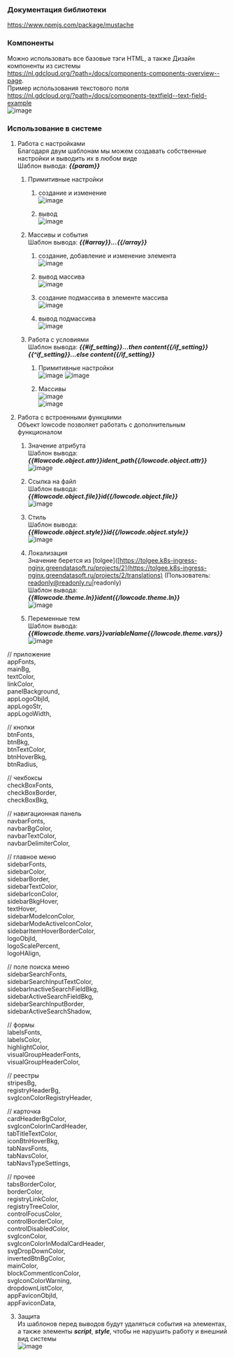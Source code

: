 ### Документация библиотеки
https://www.npmjs.com/package/mustache

### Компоненты  
Можно использовать все базовые тэги HTML, а также Дизайн компоненты из системы  
https://nl.gdcloud.org/?path=/docs/components-components-overview--page.  
Пример использования текстового поля  
https://nl.gdcloud.org/?path=/docs/components-textfield--text-field-example  
![image](https://github.com/user-attachments/assets/1153a43f-7da4-480d-acd0-ca6989c93dbd)



### Использование в системе  

1. Работа с настройками  
Благодаря двум шаблонам мы можем создавать собственные настройки и выводить их в любом виде  
Шаблон вывода: ***{{param}}***

    1. Примитивные настройки
        1. создание и изменение   
       ![image](https://github.com/user-attachments/assets/e2c4bc4a-006c-4953-bac4-f76f8de214b7)

        2. вывод  
![image](https://github.com/user-attachments/assets/5cc55f60-c8eb-4f54-a200-a7cec1cdcad8)


    2. Массивы и события  
Шаблон вывода: ***{{#array}}...{{/array}}***

        1. создание, добавление и изменение элемента  
![image](https://github.com/user-attachments/assets/850c947b-b6f0-46af-8a25-e6d26ae07d2a)

        2. вывод массива  
![image](https://github.com/user-attachments/assets/95515a45-6ddf-496b-977b-3741f6f41ea8)

        3. создание подмассива в элементе массива  
![image](https://github.com/user-attachments/assets/466504ce-5e72-4904-a8f3-0c70e189891c)

        4. вывод подмассива  
![image](https://github.com/user-attachments/assets/10413b90-8c18-49f2-852a-bcd2d07a8a08)


    3. Работа с условиями  
Шаблон вывода: ***{{#if_setting}}...then content{{/if_setting}}{{^if_setting}}...else content{{/if_setting}}***

        1. Примитивные настройки  
![image](https://github.com/user-attachments/assets/887532a1-af0e-4881-87a7-79d6a7264e65)
![image](https://github.com/user-attachments/assets/3354c9f8-4760-4bd0-828e-3348d596312e)



        2. Массивы  
![image](https://github.com/user-attachments/assets/7f960b1c-f958-45c9-8a3a-4ea9c871420b)  
![image](https://github.com/user-attachments/assets/4ca2a966-4e20-45da-999b-0f76b94f1f5d)



2. Работа с встроенными функцяими  
Объект lowcode позволяет работать с дополнительным функционалом    

    1. Значение атрибута  
Шаблон вывода: ***{{#lowcode.object.attr}}ident_path{{/lowcode.object.attr}}***  
![image](https://github.com/user-attachments/assets/e34502d8-08f2-450d-b8d9-57ccab7c44fa)


    2. Ссылка на файл  
Шаблон вывода: ***{{#lowcode.object.file}}id{{/lowcode.object.file}}***   
![image](https://github.com/user-attachments/assets/03c1d8d9-57a5-4d0c-a71a-648a2586c214)


    3. Стиль  
Шаблон вывода: ***{{#lowcode.object.style}}id{{/lowcode.object.style}}***  
![image](https://github.com/user-attachments/assets/e04bb095-9706-4d62-9361-13155553ef9b)


    4. Локализация  
Значение берется из [tolgee]([https://tolgee.k8s-ingress-nginx.greendatasoft.ru/projects/2](https://tolgee.k8s-ingress-nginx.greendatasoft.ru/projects/2/translations) (Пользователь: readonly@readonly.ru|readonly)    
Шаблон вывода: ***{{#lowcode.theme.ln}}ident{{/lowcode.theme.ln}}***  
![image](https://github.com/user-attachments/assets/13a85677-4031-468a-8f93-56a6b30cff27)


    5. Переменные тем  
Шаблон вывода: ***{{#lowcode.theme.vars}}variableName{{/lowcode.theme.vars}}***  
![image](https://github.com/user-attachments/assets/a5e6fe5a-f08d-47b3-b19f-9f0b0ec45618)  
  
  // приложение  
  appFonts,  
  mainBg,  
  textColor,    
  linkColor,  
  panelBackground,  
  appLogoObjId,  
  appLogoStr,  
  appLogoWidth,  
  
  // кнопки  
  btnFonts,  
  btnBkg,  
  btnTextColor,  
  btnHoverBkg,  
  btnRadius,  
  
  // чекбоксы  
  checkBoxFonts,  
  checkBoxBorder,  
  checkBoxBkg,  
  
  // навигационная панель  
  navbarFonts,  
  navbarBgColor,  
  navbarTextColor,  
  navbarDelimiterColor,  
  
  // главное меню  
  sidebarFonts,  
  sidebarColor,  
  sidebarBorder,  
  sidebarTextColor,  
  sidebarIconColor,  
  sidebarBkgHover,  
  textHover,  
  sidebarModeIconColor,  
  sidebarModeActiveIconColor,  
  sidebarItemHoverBorderColor,  
  logoObjId,  
  logoScalePercent,  
  logoHAlign,  
  
  // поле поиска меню  
  sidebarSearchFonts,  
  sidebarSearchInputTextColor,  
  sidebarInactiveSearchFieldBkg,  
  sidebarActiveSearchFieldBkg,  
  sidebarSearchInputBorder,  
  sidebarActiveSearchShadow,  
  
  // формы  
  labelsFonts,  
  labelsColor,  
  highlightColor,  
  visualGroupHeaderFonts,  
  visualGroupHeaderColor,  

  // реестры  
  stripesBg,  
  registryHeaderBg,  
  svgIconColorRegistryHeader,  
  
  // карточка  
  cardHeaderBgColor,  
  svgIconColorInCardHeader,  
  tabTitleTextColor,  
  iconBtnHoverBkg,  
  tabNavsFonts,    
  tabNavsColor,  
  tabNavsTypeSettings,  
  
  // прочее  
  tabsBorderColor,  
  borderColor,  
  registryLinkColor,  
  registryTreeColor,  
  controlFocusColor,  
  controlBorderColor,  
  controlDisabledColor,  
  svgIconColor,  
  svgIconColorInModalCardHeader,  
  svgDropDownColor,  
  invertedBtnBgColor,  
  mainColor,  
  blockCommentIconColor,  
  svgIconColorWarning,  
  dropdownListColor,  
  appFaviconObjId,  
  appFaviconData,  


3. Защита  
Из шаблонов перед выводов будут удаляться события на элементах, а также элементы ***script***, ***style***, чтобы не нарушить работу и внешний вид системы  
![image](https://github.com/user-attachments/assets/24c0582f-8fc1-4e73-bfe4-43983322414f)


